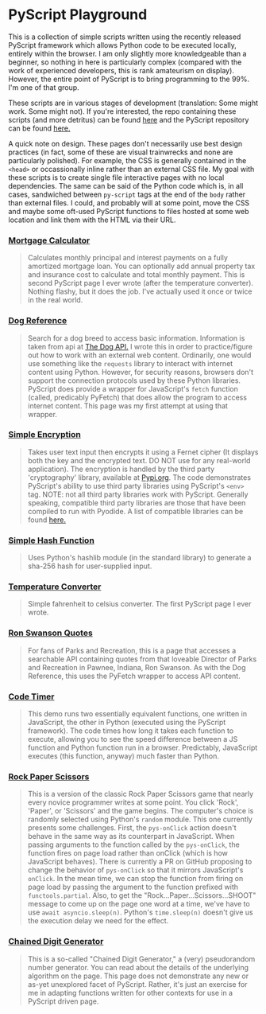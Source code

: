 # PyScript Playground  

This is a collection of simple scripts written using the recently released PyScript framework which allows Python code to be executed locally, entirely within the browser. I am only slightly more knowledgeable than a beginner, so nothing in here is particularly complex (compared with the work of experienced developers, this is rank amateurism on display). However, the entire point of PyScript is to bring programming to the 99%. I'm one of that group. 

These scripts are in various stages of development (translation: Some might work. Some might not). If you're interested, the repo containing these scripts (and more detritus) can be found <a href="https://github.com/mdlattimore/pyscript_playground">here</a> and the PyScript repository can be found <a href="https://github.com/pyscript/pyscript">here.</a>

A quick note on design. These pages don't necessarily use best design practices (in fact, some of these are visual trainwrecks and none are particularly polished). For example, the CSS is generally contained in the ```<head>``` or occassionally inline rather than an external CSS file. My goal with these scripts is to create single file interactive pages with no local dependencies. The same can be said of the Python code which is, in all cases, sandwiched between ```py-script``` tags at the end of the ```body``` rather than external files. I could, and probably will at some point, move the CSS and maybe some oft-used PyScript functions to files hosted at some web location and link them with the HTML via their URL.

### [Mortgage Calculator](https://mdlattimore.github.io/pyscript_playground/mortgage_calc)  
> Calculates monthly principal and interest payments on a fully amortized mortgage loan. You can optionally add annual property tax and insurance cost to calculate and total monthly payment. This is second PyScript page I ever wrote (after the temperature converter). Nothing flashy, but it does the job. I've actually used it once or twice in the real world.  
   
### [Dog Reference](https://mdlattimore.github.io/pyscript_playground/dogs)  
> Search for a dog breed to access basic information. Information is taken from api at <a href="https://thedogapi.com">The Dog API.</a> I wrote this in order to practice/figure out how to work with an external web content. Ordinarily, one would use something like the ```requests``` library to interact with internet content using Python. However, for security reasons, browsers don't support the connection protocols used by these Python libraries. PyScript does provide a wrapper for JavaScript's ```fetch``` function (called, predicably PyFetch) that does allow the program to access internet content. This page was my first attempt at using that wrapper. 
    
### [Simple Encryption](https://mdlattimore.github.io/pyscript_playground/encrypt)  
> Takes user text input then encrypts it using a Fernet cipher (It displays both the key and the encrypted text. DO NOT use for any real-world application). The encryption is handled by the third party 'cryptography' library, available at <a href="https://pypi.org">Pypi.org</a>. The code demonstrates PyScript's ability to use third party libraries using PyScript's ```<env>``` tag. NOTE: not all third party libraries work with PyScript. Generally speaking, compatible third party libraries are those that have been compiled to run with Pyodide. A list of compatible libraries can be found <a href="https://github.com/pyodide/pyodide/tree/main/packages">here.</a>  

### [Simple Hash Function](https://mdlattimore.github.io/pyscript_playground/hashing)  
> Uses Python's hashlib module (in the standard library) to generate a sha-256 hash for user-supplied input.  
  
### [Temperature Converter](https://mdlattimore.github.io/pyscript_playground/temp_converter)  
> Simple fahrenheit to celsius converter. The first PyScript page I ever wrote.

### [Ron Swanson Quotes](https://mdlattimore.github.io/pyscript_playground/swanson)
> For fans of Parks and Recreation, this is a page that accesses a searchable API containing quotes from that loveable Director of Parks and Recreation in Pawnee, Indiana, Ron Swanson. As with the Dog Reference, this uses the PyFetch wrapper to access API content.

### [Code Timer](https://mdlattimore.github.io/pyscript_playground/timing)
> This demo runs two essentially equivalent functions, one written in JavaScript, the other in Python (executed using the PyScript framework). The code times how long it takes each function to execute, allowing you to see the speed difference between a JS function and Python function run in a browser. Predictably, JavaScript executes (this function, anyway) much faster than Python.

### [Rock Paper Scissors](https://mdlattimore.github.io/pyscript_playground/rps)
> This is a version of the classic Rock Paper Scissors game that nearly every novice programmer writes at some point. You click 'Rock', 'Paper', or 'Scissors' and the game begins. The computer's choice is randomly selected using Python's ```random``` module. This one currently presents some challenges. First, the ```pys-onClick``` action doesn't behave in the same way as its counterpart in JavaScript. When passing arguments to the function called by the ```pys-onClick```, the function fires on page load rather than onClick (which is how JavaScript behaves). There is currently a PR on GitHub proposing to change the behavior of ```pys-onClick``` so that it mirrors JavaScript's ```onClick```. In the mean time, we can stop the function from firing on page load by passing the argument to the function prefixed with ```functools.partial```. Also, to get the "Rock...Paper...Scissors...SHOOT" message to come up on the page one word at a time, we've have to use ```await asyncio.sleep(n)```. Python's ```time.sleep(n)``` doesn't give us the execution delay we need for the effect.
 
### [Chained Digit Generator](https://mdlattimore.github.io/pyscript_playground/cdg)
> This is a so-called "Chained Digit Generator," a (very) pseudorandom number generator. You can read about the details of the underlying algorithm on the page. This page does not demonstrate any new or as-yet unexplored facet of PyScript. Rather, it's just an exercise for me in adapting functions written for other contexts for use in a PyScript driven page.